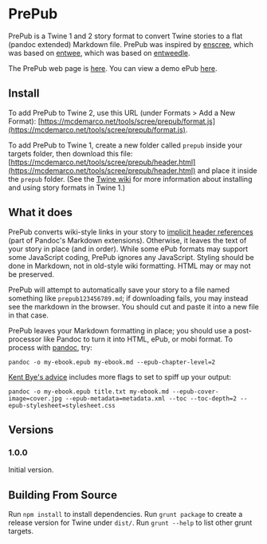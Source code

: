 # PrePub

PrePub is a Twine 1 and 2 story format to convert Twine stories to a flat (pandoc extended) Markdown file.  PrePub was inspired by [enscree](http://www.mcdemarco.net/tools/scree/enscree/), which was based on [entwee](http://www.mcdemarco.net/tools/entwee/), which was based on [entweedle](http://www.maximumverbosity.net/twine/Entweedle/).

The PrePub web page is [here](http://mcdemarco.net/tools/scree/prepub/).  You can view a demo ePub [here](http://mcdemarco.net/tools/scree/test-prepub.epub).

## Install

To add PrePub to Twine 2, use this URL (under Formats > Add a New Format): [https://mcdemarco.net/tools/scree/prepub/format.js](https://mcdemarco.net/tools/scree/prepub/format.js).

To add PrePub to Twine 1, create a new folder called `prepub` inside your targets folder, then download this file: [https://mcdemarco.net/tools/scree/prepub/header.html](https://mcdemarco.net/tools/scree/prepub/header.html) and place it inside the `prepub` folder.   (See the [Twine wiki](http://twinery.org/wiki/twine1:story_format#adding_formats) for more information about installing and using story formats in Twine 1.)

## What it does

PrePub converts wiki-style links in your story to [implicit header references](https://pandoc.org/MANUAL.html#extension-implicit_header_references) (part of Pandoc's Markdown extensions).  Otherwise, it leaves the text of your story in place (and in order).   While some ePub formats may support some JavaScript coding, PrePub ignores any JavaScript.  Styling should be done in Markdown, not in old-style wiki formatting.  HTML may or may not be preserved.  

PrePub will attempt to automatically save your story to a file named something like `prepub123456789.md`; if downloading fails, you may instead see the markdown in the browser.  You should cut and paste it into a new file in that case.

PrePub leaves your Markdown formatting in place; you should use a post-processor like Pandoc to turn it into HTML, ePub, or mobi format.  To process with [pandoc](http://pandoc.org), try:

	pandoc -o my-ebook.epub my-ebook.md --epub-chapter-level=2

[Kent Bye's advice](https://puppet.com/blog/how-we-automated-our-ebook-builds-pandoc-and-kindlegen) includes more flags to set to spiff up your output:

	pandoc -o my-ebook.epub title.txt my-ebook.md --epub-cover-image=cover.jpg --epub-metadata=metadata.xml --toc --toc-depth=2 --epub-stylesheet=stylesheet.css

## Versions

### 1.0.0

Initial version.

## Building From Source

Run `npm install` to install dependencies.  Run `grunt package` to create a release version for Twine under `dist/`.  Run `grunt --help` to list other grunt targets.


